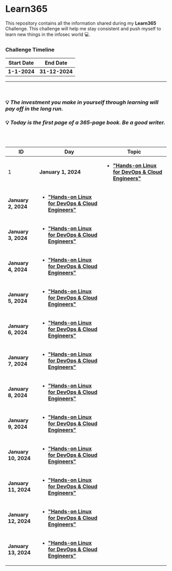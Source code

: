 # Learn365
This repository contains all the information shared during my <b>Learn365</b> Challenge. This challenge will help me stay consistent and push myself to learn new things in the infosec world :computer:.

### Challenge Timeline
**Start Date** | **End Date**
---            | ---
**1-1-2024**   |  **31-12-2024**

<hr>
<br>

### :bulb: *The investment you make in yourself through learning will pay off in the long run.*
### :bulb: *Today is the first page of a 365-page book. Be a good writer.*
<br>

<!-- Days start -->

<br>

ID | Day | Topic
--- | --- | ---
1 |**January 1, 2024** | [**<ul><li> "Hands-on Linux for DevOps & Cloud Engineers" </li></ul>**](/Days/January-1-2024.md)
**January 2, 2024** | [**<ul><li> "Hands-on Linux for DevOps & Cloud Engineers" </li></ul>**](/Days/January-2-2024.md)
**January 3, 2024** | [**<ul><li> "Hands-on Linux for DevOps & Cloud Engineers" </li></ul>**](/Days/January-3-2024.md)
**January 4, 2024** | [**<ul><li> "Hands-on Linux for DevOps & Cloud Engineers" </li></ul>**](/Days/January-4-2024.md)
**January 5, 2024** | [**<ul><li> "Hands-on Linux for DevOps & Cloud Engineers" </li></ul>**](/Days/January-5-2024.md)
**January 6, 2024** | [**<ul><li> "Hands-on Linux for DevOps & Cloud Engineers" </li></ul>**](/Days/January-6-2024.md)
**January 7, 2024** | [**<ul><li> "Hands-on Linux for DevOps & Cloud Engineers" </li></ul>**](/Days/January-7-2024.md)
**January 8, 2024** | [**<ul><li> "Hands-on Linux for DevOps & Cloud Engineers" </li></ul>**](/Days/January-8-2024.md)
**January 9, 2024** | [**<ul><li> "Hands-on Linux for DevOps & Cloud Engineers" </li></ul>**](/Days/January-9-2024.md)
**January 10, 2024** | [**<ul><li> "Hands-on Linux for DevOps & Cloud Engineers" </li></ul>**](/Days/January-10-2024.md)
**January 11, 2024** | [**<ul><li> "Hands-on Linux for DevOps & Cloud Engineers" </li></ul>**](/Days/January-11-2024.md)
**January 12, 2024** | [**<ul><li> "Hands-on Linux for DevOps & Cloud Engineers" </li></ul>**](/Days/January-12-2024.md)
**January 13, 2024** | [**<ul><li> "Hands-on Linux for DevOps & Cloud Engineers" </li></ul>**](/Days/January-13-2024.md)
